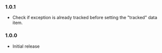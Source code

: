 ﻿### 1.0.1

 * Check if exception is already tracked before setting the "tracked" data item.
 
 ### 1.0.0

 * Initial release
